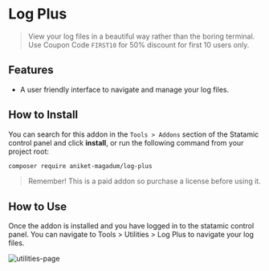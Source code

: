 # Log Plus

> View your log files in a beautiful way rather than the boring terminal. Use Coupon Code `FIRST10` for 50% discount for first 10 users only.

## Features

- A user friendly interface to navigate and manage your log files.

## How to Install

You can search for this addon in the `Tools > Addons` section of the Statamic control panel and click **install**, or run the following command from your project root:

``` bash
composer require aniket-magadum/log-plus
```

> Remember! This is a paid addon so purchase a license before using it. 

## How to Use

Once the addon is installed and you have logged in to the statamic control panel. You can navigate to Tools > Utilities > Log Plus to navigate your log files.


![utilities-page](https://user-images.githubusercontent.com/48653948/232280718-6c42092b-619c-4600-93e0-2196e5750f86.png)
